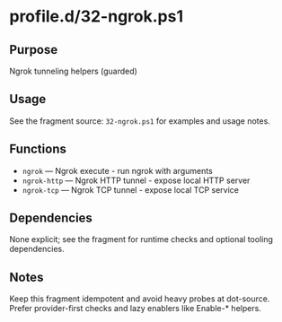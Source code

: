 profile.d/32-ngrok.ps1
======================

Purpose
-------
Ngrok tunneling helpers (guarded)

Usage
-----
See the fragment source: `32-ngrok.ps1` for examples and usage notes.

Functions
---------
- `ngrok` — Ngrok execute - run ngrok with arguments
- `ngrok-http` — Ngrok HTTP tunnel - expose local HTTP server
- `ngrok-tcp` — Ngrok TCP tunnel - expose local TCP service

Dependencies
------------
None explicit; see the fragment for runtime checks and optional tooling dependencies.

Notes
-----
Keep this fragment idempotent and avoid heavy probes at dot-source. Prefer provider-first checks and lazy enablers like Enable-* helpers.
